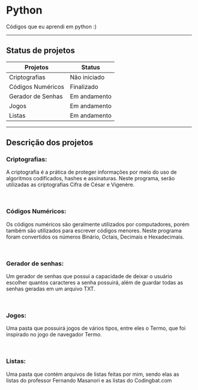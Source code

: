 # Python
Códigos que eu aprendi em python :)

---
##  Status de projetos

|Projetos|Status|
|--------|------|
|Criptografias| Não iniciado|
|Códigos Numéricos| Finalizado|
|Gerador de Senhas| Em andamento|
|Jogos| Em andamento|
|Listas| Em andamento|

---
## Descrição dos projetos
### Criptografias:
<p>A criptografia é a prática de proteger informações por meio do uso de algoritmos codificados, hashes e assinaturas. Neste programa, serão utilizadas as criptografias Cifra de César e Vigenère.</p>
<br>

### Códigos Numéricos:
<p>Os códigos numéricos são geralmente utilizados por computadores, porém também são utilizados para escrever códigos menores. Neste programa foram convertidos os números Binário, Octais, Decimais e Hexadecimais.</p>
<br>

### Gerador de senhas:
<p>Um gerador de senhas que possui a capacidade de deixar o usuário escolher quantos caracteres a senha possuirá, além de guardar todas as senhas geradas em um arquivo TXT.</p>
<br>

### Jogos:
<p>Uma pasta que possuirá jogos de vários tipos, entre eles o Termo, que foi inspirado no jogo de navegador Termo.</p>
<br>

### Listas:
<p>Uma pasta que contém arquivos de listas feitas por mim, sendo elas as listas do professor Fernando Masanori e as listas do Codingbat.com</p>


